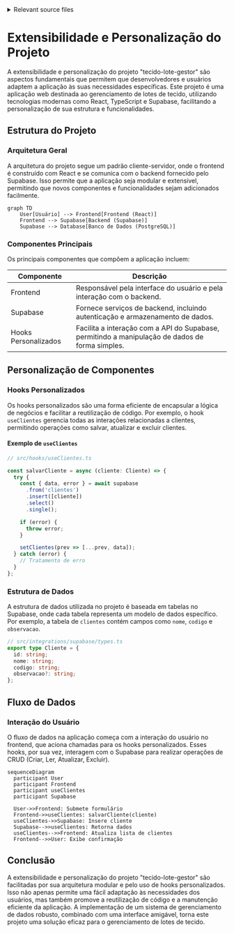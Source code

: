 <details>
<summary>Relevant source files</summary>

- [docsteste/getting_started.md](https://github.com/guilhermedreis/tecido-lote-gestor/blob/main/docsteste/getting_started.md)
- [docsteste/overview.md](https://github.com/guilhermedreis/tecido-lote-gestor/blob/main/docsteste/overview.md)
- [docsteste/data_management.md](https://github.com/guilhermedreis/tecido-lote-gestor/blob/main/docsteste/data_management.md)
</details>

# Extensibilidade e Personalização do Projeto

A extensibilidade e personalização do projeto "tecido-lote-gestor" são aspectos fundamentais que permitem que desenvolvedores e usuários adaptem a aplicação às suas necessidades específicas. Este projeto é uma aplicação web destinada ao gerenciamento de lotes de tecido, utilizando tecnologias modernas como React, TypeScript e Supabase, facilitando a personalização de sua estrutura e funcionalidades.

## Estrutura do Projeto

### Arquitetura Geral

A arquitetura do projeto segue um padrão cliente-servidor, onde o frontend é construído com React e se comunica com o backend fornecido pelo Supabase. Isso permite que a aplicação seja modular e extensível, permitindo que novos componentes e funcionalidades sejam adicionados facilmente.

```mermaid
graph TD
    User[Usuário] --> Frontend[Frontend (React)]
    Frontend --> Supabase[Backend (Supabase)]
    Supabase --> Database[Banco de Dados (PostgreSQL)]
```

### Componentes Principais

Os principais componentes que compõem a aplicação incluem:

| Componente             | Descrição                                                                                       |
|-----------------------|-------------------------------------------------------------------------------------------------|
| Frontend              | Responsável pela interface do usuário e pela interação com o backend.                         |
| Supabase              | Fornece serviços de backend, incluindo autenticação e armazenamento de dados.                  |
| Hooks Personalizados   | Facilita a interação com a API do Supabase, permitindo a manipulação de dados de forma simples.|

## Personalização de Componentes

### Hooks Personalizados

Os hooks personalizados são uma forma eficiente de encapsular a lógica de negócios e facilitar a reutilização de código. Por exemplo, o hook `useClientes` gerencia todas as interações relacionadas a clientes, permitindo operações como salvar, atualizar e excluir clientes.

#### Exemplo de `useClientes`

```typescript
// src/hooks/useClientes.ts

const salvarCliente = async (cliente: Cliente) => {
  try {
    const { data, error } = await supabase
      .from('clientes')
      .insert([cliente])
      .select()
      .single();

    if (error) {
      throw error;
    }

    setClientes(prev => [...prev, data]);
  } catch (error) {
    // Tratamento de erro
  }
};
```

### Estrutura de Dados

A estrutura de dados utilizada no projeto é baseada em tabelas no Supabase, onde cada tabela representa um modelo de dados específico. Por exemplo, a tabela de `clientes` contém campos como `nome`, `codigo` e `observacao`.

```typescript
// src/integrations/supabase/types.ts
export type Cliente = {
  id: string;
  nome: string;
  codigo: string;
  observacao?: string;
};
```

## Fluxo de Dados

### Interação do Usuário

O fluxo de dados na aplicação começa com a interação do usuário no frontend, que aciona chamadas para os hooks personalizados. Esses hooks, por sua vez, interagem com o Supabase para realizar operações de CRUD (Criar, Ler, Atualizar, Excluir).

```mermaid
sequenceDiagram
  participant User
  participant Frontend
  participant useClientes
  participant Supabase

  User->>Frontend: Submete formulário
  Frontend->>useClientes: salvarCliente(cliente)
  useClientes->>Supabase: Insere cliente
  Supabase-->>useClientes: Retorna dados
  useClientes-->>Frontend: Atualiza lista de clientes
  Frontend-->>User: Exibe confirmação
```

## Conclusão

A extensibilidade e personalização do projeto "tecido-lote-gestor" são facilitadas por sua arquitetura modular e pelo uso de hooks personalizados. Isso não apenas permite uma fácil adaptação às necessidades dos usuários, mas também promove a reutilização de código e a manutenção eficiente da aplicação. A implementação de um sistema de gerenciamento de dados robusto, combinado com uma interface amigável, torna este projeto uma solução eficaz para o gerenciamento de lotes de tecido.